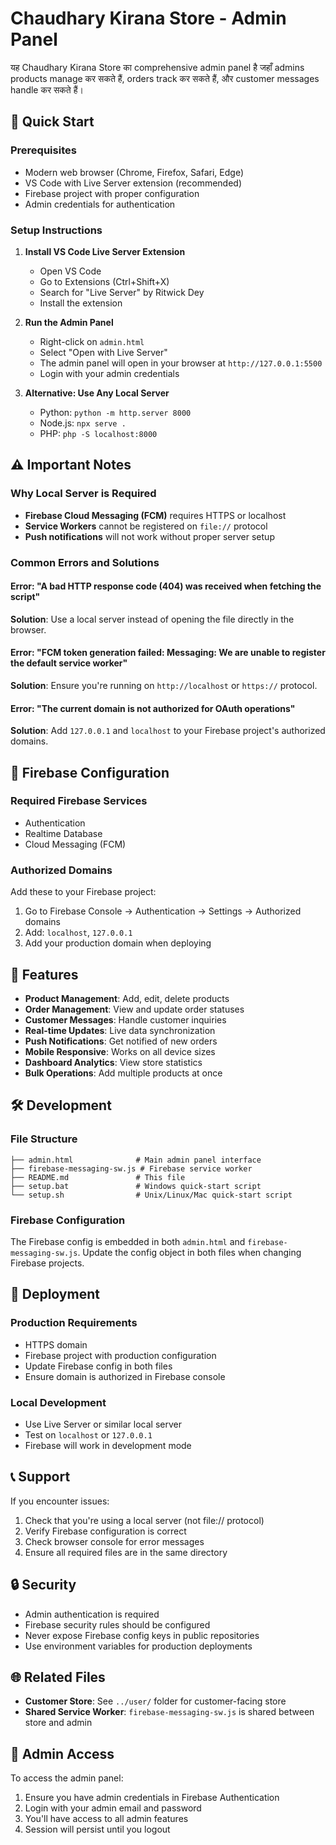 # Chaudhary Kirana Store - Admin Panel

यह Chaudhary Kirana Store का comprehensive admin panel है जहाँ admins products manage कर सकते हैं, orders track कर सकते हैं, और customer messages handle कर सकते हैं।

## 🚀 Quick Start

### Prerequisites
- Modern web browser (Chrome, Firefox, Safari, Edge)
- VS Code with Live Server extension (recommended)
- Firebase project with proper configuration
- Admin credentials for authentication

### Setup Instructions

1. **Install VS Code Live Server Extension**
   - Open VS Code
   - Go to Extensions (Ctrl+Shift+X)
   - Search for "Live Server" by Ritwick Dey
   - Install the extension

2. **Run the Admin Panel**
   - Right-click on `admin.html`
   - Select "Open with Live Server"
   - The admin panel will open in your browser at `http://127.0.0.1:5500`
   - Login with your admin credentials

3. **Alternative: Use Any Local Server**
   - Python: `python -m http.server 8000`
   - Node.js: `npx serve .`
   - PHP: `php -S localhost:8000`

## ⚠️ Important Notes

### Why Local Server is Required
- **Firebase Cloud Messaging (FCM)** requires HTTPS or localhost
- **Service Workers** cannot be registered on `file://` protocol
- **Push notifications** will not work without proper server setup

### Common Errors and Solutions

#### Error: "A bad HTTP response code (404) was received when fetching the script"
**Solution**: Use a local server instead of opening the file directly in the browser.

#### Error: "FCM token generation failed: Messaging: We are unable to register the default service worker"
**Solution**: Ensure you're running on `http://localhost` or `https://` protocol.

#### Error: "The current domain is not authorized for OAuth operations"
**Solution**: Add `127.0.0.1` and `localhost` to your Firebase project's authorized domains.

## 🔧 Firebase Configuration

### Required Firebase Services
- Authentication
- Realtime Database
- Cloud Messaging (FCM)

### Authorized Domains
Add these to your Firebase project:
1. Go to Firebase Console → Authentication → Settings → Authorized domains
2. Add: `localhost`, `127.0.0.1`
3. Add your production domain when deploying

## 📱 Features

- **Product Management**: Add, edit, delete products
- **Order Management**: View and update order statuses
- **Customer Messages**: Handle customer inquiries
- **Real-time Updates**: Live data synchronization
- **Push Notifications**: Get notified of new orders
- **Mobile Responsive**: Works on all device sizes
- **Dashboard Analytics**: View store statistics
- **Bulk Operations**: Add multiple products at once

## 🛠️ Development

### File Structure
```
├── admin.html              # Main admin panel interface
├── firebase-messaging-sw.js # Firebase service worker
├── README.md               # This file
├── setup.bat               # Windows quick-start script
└── setup.sh                # Unix/Linux/Mac quick-start script
```

### Firebase Configuration
The Firebase config is embedded in both `admin.html` and `firebase-messaging-sw.js`. Update the config object in both files when changing Firebase projects.

## 🚀 Deployment

### Production Requirements
- HTTPS domain
- Firebase project with production configuration
- Update Firebase config in both files
- Ensure domain is authorized in Firebase console

### Local Development
- Use Live Server or similar local server
- Test on `localhost` or `127.0.0.1`
- Firebase will work in development mode

## 📞 Support

If you encounter issues:
1. Check that you're using a local server (not file:// protocol)
2. Verify Firebase configuration is correct
3. Check browser console for error messages
4. Ensure all required files are in the same directory

## 🔒 Security

- Admin authentication is required
- Firebase security rules should be configured
- Never expose Firebase config keys in public repositories
- Use environment variables for production deployments

## 🌐 Related Files

- **Customer Store**: See `../user/` folder for customer-facing store
- **Shared Service Worker**: `firebase-messaging-sw.js` is shared between store and admin

## 👥 Admin Access

To access the admin panel:
1. Ensure you have admin credentials in Firebase Authentication
2. Login with your admin email and password
3. You'll have access to all admin features
4. Session will persist until you logout
